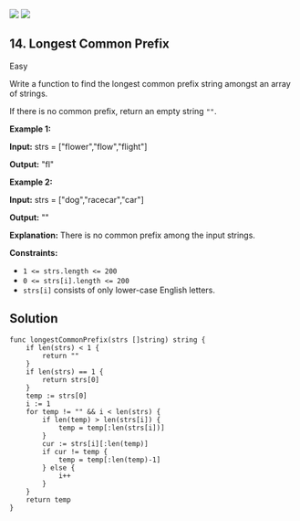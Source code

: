 [![](https://img.shields.io/github/stars/LeetCode-Top-Interview-150/LeetCode-Top-Interview-150?label=Stars&style=flat-square)](https://github.com/LeetCode-Top-Interview-150/LeetCode-Top-Interview-150)
[![](https://img.shields.io/github/forks/LeetCode-Top-Interview-150/LeetCode-Top-Interview-150?label=Fork%20me%20on%20GitHub%20&style=flat-square)](https://github.com/LeetCode-Top-Interview-150/LeetCode-Top-Interview-150/fork)

## 14\. Longest Common Prefix

Easy

Write a function to find the longest common prefix string amongst an array of strings.

If there is no common prefix, return an empty string `""`.

**Example 1:**

**Input:** strs = ["flower","flow","flight"]

**Output:** "fl" 

**Example 2:**

**Input:** strs = ["dog","racecar","car"]

**Output:** ""

**Explanation:** There is no common prefix among the input strings. 

**Constraints:**

*   `1 <= strs.length <= 200`
*   `0 <= strs[i].length <= 200`
*   `strs[i]` consists of only lower-case English letters.

## Solution

```golang
func longestCommonPrefix(strs []string) string {
	if len(strs) < 1 {
		return ""
	}
	if len(strs) == 1 {
		return strs[0]
	}
	temp := strs[0]
	i := 1
	for temp != "" && i < len(strs) {
		if len(temp) > len(strs[i]) {
			temp = temp[:len(strs[i])]
		}
		cur := strs[i][:len(temp)]
		if cur != temp {
			temp = temp[:len(temp)-1]
		} else {
			i++
		}
	}
	return temp
}
```